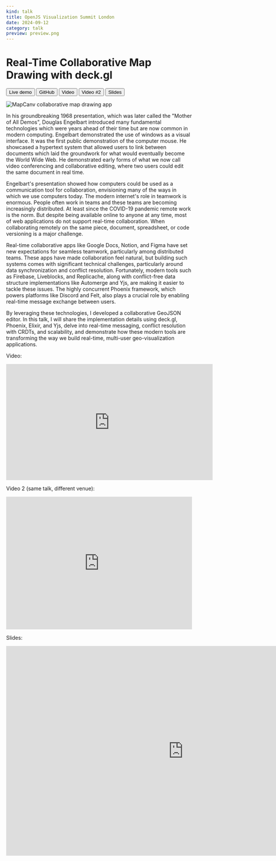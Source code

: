 ```yaml
---
kind: talk
title: OpenJS Visualization Summit London
date: 2024-09-12
category: talk
preview: preview.png
---
```


# Real-Time Collaborative Map Drawing with deck.gl

<button href="https://mapcanv.com">Live demo</button>
<button href="https://github.com/ilyabo/mapcanv" variant=outline>GitHub</button>
<button  variant=outline href="https://www.youtube.com/watch?v=feMRman7iSo&list=PLyspMSh4XhLN1_EQY-_eyg_gs8z3psSJ2&index=17">Video</button>
<button href="https://vimeo.com/1027410793">Video #2</button>
<button href="https://docs.google.com/presentation/d/1MYJyhuwWawoC4MRmYsPxAwblP1QxNGY6A6l6ogeyvZc/edit?usp=sharing" variant=outline>Slides</button>

![MapCanv collaborative map drawing app](mapcanv.png)

In his groundbreaking 1968 presentation, which was later called the "Mother of All Demos", Douglas Engelbart introduced many fundamental technologies which were years ahead of their time but are now common in modern computing.
Engelbart demonstrated the use of windows as a visual interface. It was the first public demonstration of the computer mouse. He showcased a hypertext system that allowed users to link between documents which laid the groundwork for what would eventually become the World Wide Web. He demonstrated early forms of what we now call video conferencing and collaborative editing, where two users could edit the same document in real time.

Engelbart's presentation showed how computers could be used as a communication tool for collaboration, envisioning many of the ways in which we use computers today.
The modern internet's role in teamwork is enormous. People often work in teams and these teams are becoming increasingly distributed. At least since the COVID-19 pandemic remote work is the norm. But despite being available online to anyone at any time, most of web applications do not support real-time collaboration.
When collaborating remotely on the same piece, document, spreadsheet, or code versioning is a major challenge.

Real-time collaborative apps like Google Docs, Notion, and Figma have set new expectations for seamless teamwork, particularly among distributed teams. These apps have made collaboration feel natural, but building such systems comes with significant technical challenges, particularly around data synchronization and conflict resolution. Fortunately, modern tools such as Firebase, Liveblocks, and Replicache, along with conflict-free data structure implementations like Automerge and Yjs, are making it easier to tackle these issues. The highly concurrent Phoenix framework, which powers platforms like Discord and Felt, also plays a crucial role by enabling real-time message exchange between users.

By leveraging these technologies, I developed a collaborative GeoJSON editor. In this talk, I will share the implementation details using deck.gl, Phoenix, Elixir, and Yjs, delve into real-time messaging, conflict resolution with CRDTs, and scalability, and demonstrate how these modern tools are transforming the way we build real-time, multi-user geo-visualization applications.

Video:

<iframe width="560" height="315" src="https://www.youtube.com/embed/feMRman7iSo?si=rOH_ho9EQpPS8OQn" title="YouTube video player" frameborder="0" allow="accelerometer; autoplay; clipboard-write; encrypted-media; gyroscope; picture-in-picture; web-share" referrerpolicy="strict-origin-when-cross-origin" allowfullscreen></iframe>

Video 2 (same talk, different venue):

<iframe src="https://player.vimeo.com/video/1027410793" width="640" height="360" frameborder="0" allow="autoplay; fullscreen" allowfullscreen style="width:100%"></iframe>

Slides:

<iframe src="https://docs.google.com/presentation/d/1MYJyhuwWawoC4MRmYsPxAwblP1QxNGY6A6l6ogeyvZc/embed?start=false&loop=false&delayms=3000" frameborder="0" width="960" height="569" allowfullscreen={true} mozallowfullscreen="true" webkitallowfullscreen="true"></iframe>
